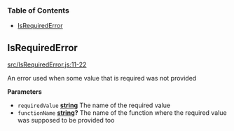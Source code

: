 <!-- Generated by documentation.js. Update this documentation by updating the source code. -->

### Table of Contents

-   [IsRequiredError](#isrequirederror)

## IsRequiredError

[src/IsRequiredError.js:11-22](https://github.com/KrimzenNinja/krimzen-ninja-common-errors/blob/45667e67a5f31e7f90c12e7cc600bd27c8f811c6/src/IsRequiredError.js#L11-L22 "Source code on GitHub")

An error used when some value that is required was not provided

**Parameters**

-   `requiredValue` **[string](https://developer.mozilla.org/en-US/docs/Web/JavaScript/Reference/Global_Objects/String)** The name of the required value
-   `functionName` **[string](https://developer.mozilla.org/en-US/docs/Web/JavaScript/Reference/Global_Objects/String)?** The name of the function where the required value was supposed to be provided too
